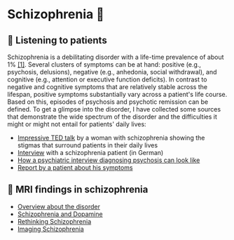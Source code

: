 # Schizophrenia 🧠

## 🎤 Listening to patients
Schizophrenia is a debilitating disorder with a life-time prevalence of about 1% [[1]](https://doi.org/10.1001/jamapsychiatry.2019.3360). 
Several clusters of symptoms can be at hand: positive (e.g., psychosis, delusions), negative (e.g., anhedonia, social withdrawal), and cognitive (e.g., attention or executive function deficits). In contrast to negative and cognitive symptoms that are relatively stable across the lifespan, positive symptoms substantially vary across a patient's life course. Based on this, episodes of psychosis and psychotic remission can be defined. 
To get a glimpse into the disorder, I have collected some sources that demonstrate the wide spectrum of the disorder and the difficulties it might or might not entail for patients' daily lives: 
- [Impressive TED talk](https://www.youtube.com/watch?v=xbagFzcyNiM&ab_channel=TEDxTalks) by a woman with schizophrenia showing the stigmas that surround patients in their daily lives
- [Interview](https://www.youtube.com/watch?v=8oS4iGdJ9wA&ab_channel=DieFrage) with a schizophrenia patient (in German)
- [How a psychiatric interview diagnosing psychosis can look like](https://www.youtube.com/watch?v=ZB28gfSmz1Y&list=RDCMUCzdaFtpPWb-Pn6oYXQTCnxA&index=2&ab_channel=UniversityofNottingham)
- [Report by a patient about his symptoms](https://doi.org/10.1093/schbul/sbac207)


## 🧠 MRI findings in schizophrenia
- [Overview about the disorder](https://doi.org/10.1001/jamapsychiatry.2019.3360) 
- [Schizophrenia and Dopamine](https://doi.org/10.1016/j.tins.2018.12.004)
- [Rethinking Schizophrenia](https://doi.org/10.1038/nature09552) 
- [Imaging Schizophrenia](https://doi.org/10.3389/fpsyt.2022.925476) 







